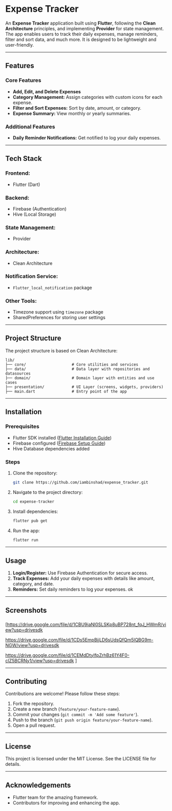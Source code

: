 # Expense Tracker

An **Expense Tracker** application built using **Flutter**, following the **Clean Architecture** principles, and implementing **Provider** for state management. The app enables users to track their daily expenses, manage reminders, filter and sort data, and much more. It is designed to be lightweight and user-friendly.

---

## Features

### Core Features
- **Add, Edit, and Delete Expenses**
- **Category Management:** Assign categories with custom icons for each expense.
- **Filter and Sort Expenses:** Sort by date, amount, or category.
- **Expense Summary:** View monthly or yearly summaries.

### Additional Features
- **Daily Reminder Notifications:** Get notified to log your daily expenses.


---

## Tech Stack

### **Frontend:**
- Flutter (Dart)


### **Backend:**
- Firebase (Authentication)
- Hive (Local Storage)

### **State Management:**
- Provider

### **Architecture:**
- Clean Architecture

### **Notification Service:**
- `Flutter_local_notification` package

### **Other Tools:**
- Timezone support using `timezone` package
- SharedPreferences for storing user settings

---

## Project Structure
The project structure is based on Clean Architecture:

```
lib/
├── core/                    # Core utilities and services
├── data/                    # Data layer with repositories and datasources
├── domain/                  # Domain layer with entities and use cases
├── presentation/            # UI Layer (screens, widgets, providers)
├── main.dart                # Entry point of the app
```

---

## Installation

### Prerequisites
- Flutter SDK installed ([Flutter Installation Guide](https://docs.flutter.dev/get-started/install))
- Firebase configured ([Firebase Setup Guide](https://firebase.google.com/docs/flutter/setup))
- Hive Database dependencies added

### Steps
1. Clone the repository:
   ```bash
   git clone https://github.com/iambinshad/expense_tracker.git
   ```
2. Navigate to the project directory:
   ```bash
   cd expense-tracker
   ```
3. Install dependencies:
   ```bash
   flutter pub get
   ```
4. Run the app:
   ```bash
   flutter run
   ```

---

## Usage

1. **Login/Register:** Use Firebase Authentication for secure access.
2. **Track Expenses:** Add your daily expenses with details like amount, category, and date.
3. **Reminders:** Set daily reminders to log your expenses. ok

---

## Screenshots
### 
[https://drive.google.com/file/d/1CBU9iaNl0SLSKp8uBP728nt_fqJ_HWmR/view?usp=drivesdk 

https://drive.google.com/file/d/1CDs5EmpBjjLD6sUdsQfQm5lQBG9m-NGW/view?usp=drivesdk

https://drive.google.com/file/d/1CEMdDtyIfpZrhBz61Y4F0-clZ5BCRNy1/view?usp=drivesdk
]

---

## Contributing
Contributions are welcome! Please follow these steps:
1. Fork the repository.
2. Create a new branch (`feature/your-feature-name`).
3. Commit your changes (`git commit -m 'Add some feature'`).
4. Push to the branch (`git push origin feature/your-feature-name`).
5. Open a pull request.

---

## License
This project is licensed under the MIT License. See the LICENSE file for details.

---

## Acknowledgements
- Flutter team for the amazing framework.
- Contributors for improving and enhancing the app.

